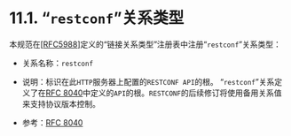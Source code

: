 # 11.1.  “`restconf`”关系类型

本规范在[[RFC5988](https://tools.ietf.org/html/rfc5988)]定义的“链接关系类型”注册表中注册“`restconf`”关系类型：

- 关系名称：`restconf`

- 说明：标识在此`HTTP`服务器上配置的`RESTCONF API`的根。 “`restconf`”关系定义了在[RFC 8040](https://tools.ietf.org/html/rfc8040)中定义的`API`的根。`RESTCONF`的后续修订将使用备用关系值来支持协议版本控制。

- 参考：[RFC 8040](https://tools.ietf.org/html/rfc8040)
